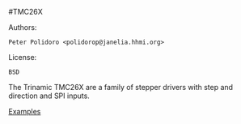#TMC26X

Authors:

    Peter Polidoro <polidorop@janelia.hhmi.org>

License:

    BSD

The Trinamic TMC26X are a family of stepper drivers with step and
direction and SPI inputs.

[Examples](./examples)

